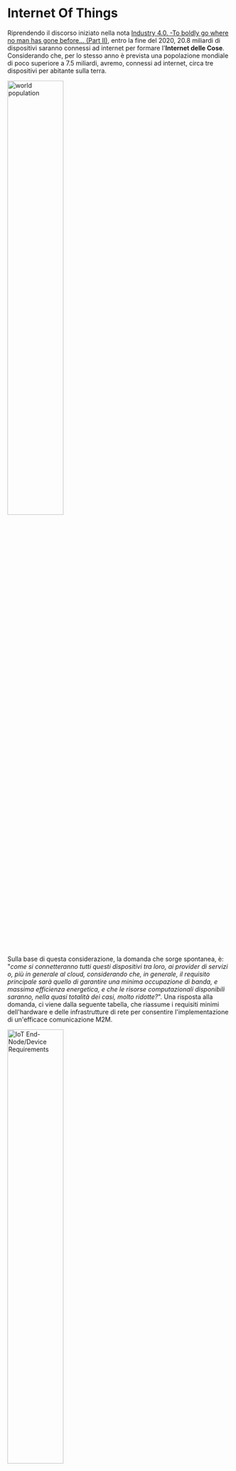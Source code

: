 # Internet Of Things #
  
Riprendendo il discorso iniziato nella nota [Industry 4.0. -To boldly go where no man has gone before... (Part II)](https://maurizioattanasi.blogspot.it/2016/09/industry-40-to-boldly-go-where-no-man_6.html), entro la fine del 2020, 20.8 miliardi di dispositivi saranno connessi ad internet per formare l'**Internet delle Cose**. Considerando che, per lo stesso anno è prevista una popolazione mondiale di poco superiore a 7.5 miliardi, avremo, connessi ad internet, circa tre dispositivi per abitante sulla terra.  

<img src="https://github.com/alien70/InterntOfThings/blob/master/images/worldpop.png?raw=true" width="50%" alt="world population">

Sulla base di questa considerazione, la domanda che sorge spontanea, è: "*come si connetteranno tutti questi dispositivi tra loro, ai provider di servizi o, più in generale al cloud, considerando che, in generale, il requisito principale sarà quello di garantire una minima occupazione di banda, e massima efficienza energetica, e che le risorse computazionali disponibili saranno, nella quasi totalità dei casi, molto ridotte?*".
Una risposta alla domanda, ci viene dalla seguente tabella, che riassume i requisiti minimi dell'hardware e delle infrastrutture di rete per consentire l'implementazione di un'efficace comunicazione M2M.

<img src="https://github.com/alien70/InterntOfThings/blob/master/images/0915_SiLabs_Table2.gif?raw=true" width="50%" alt="IoT End-Node/Device Requirements">  

*fonte [Electronic Design](http://electronicdesign.com/)*  

Tra i diversi protocolli che soddisfano le specifiche definite nella tabella di sopra, citiamo quelli maggiormente in uso per l'implemetazione della comunicazione **M2M**:
* **[MQTT](https://github.com/alien70/InternetOfThings/tree/master/mqtt)**;
* **CoAP**;
* **AMQP** 
